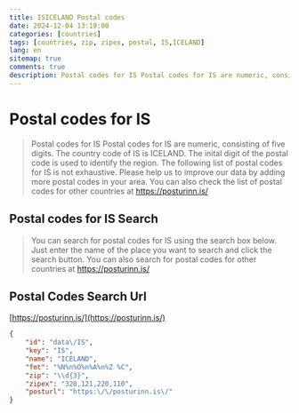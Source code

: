 ```yaml
---
title: ISICELAND Postal codes 
date: 2024-12-04 13:19:00
categories: [countries]
tags: [countries, zip, zipex, postal, IS,ICELAND]
lang: en
sitemap: true
comments: true
description: Postal codes for IS Postal codes for IS are numeric, consisting of five digits. The country code of IS is ICELAND. The inital digit of the postal code is used to identify the region. The following list of postal codes for IS is not exhaustive. Please help us to improve our data by adding more postal codes in your area. You can also check the list of postal codes for other countries at https://posturinn.is/
---
```


# Postal codes for IS
> Postal codes for IS Postal codes for IS are numeric, consisting of five digits. The country code of IS is ICELAND. The inital digit of the postal code is used to identify the region. The following list of postal codes for IS is not exhaustive. Please help us to improve our data by adding more postal codes in your area. You can also check the list of postal codes for other countries at https://posturinn.is/

## Postal codes for IS Search 
> You can search for postal codes for IS using the search box below. Just enter the name of the place you want to search and click the search button. You can also search for postal codes for other countries at https://posturinn.is/

## Postal Codes Search Url

[https://posturinn.is/](https://posturinn.is/)
```json
{
    "id": "data\/IS",
    "key": "IS",
    "name": "ICELAND",
    "fmt": "%N%n%O%n%A%n%Z %C",
    "zip": "\\d{3}",
    "zipex": "320,121,220,110",
    "posturl": "https:\/\/posturinn.is\/"
}
```
